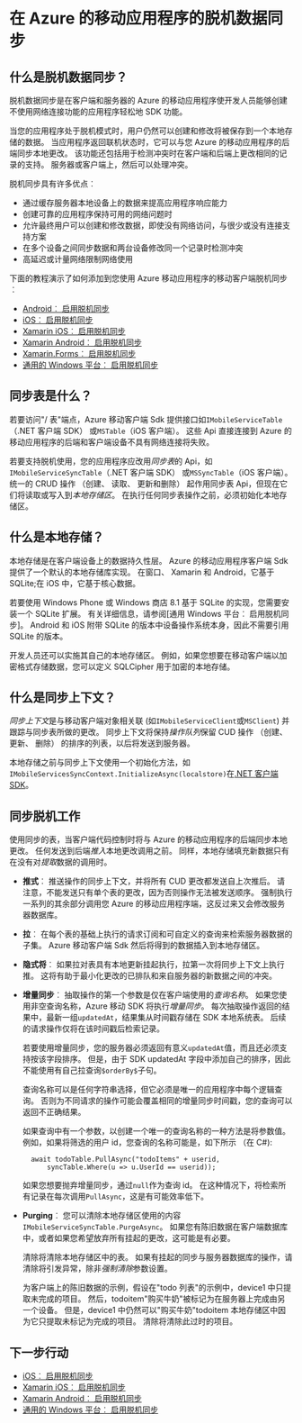 <properties
    pageTitle="在 Azure 的移动应用程序的脱机数据同步 |Microsoft Azure"
    description="概念的引用和 Azure 移动应用程序的脱机数据同步功能概述"
    documentationCenter="windows"
    authors="adrianhall"
    manager="dwrede"
    editor=""
    services="app-service\mobile"/>

<tags
    ms.service="app-service-mobile"
    ms.workload="mobile"
    ms.tgt_pltfrm="na"
    ms.devlang="multiple"
    ms.topic="article"
    ms.date="10/01/2016"
    ms.author="adrianha"/>

# <a name="offline-data-sync-in-azure-mobile-apps"></a>在 Azure 的移动应用程序的脱机数据同步

## <a name="what-is-offline-data-sync"></a>什么是脱机数据同步？

脱机数据同步是在客户端和服务器的 Azure 的移动应用程序使开发人员能够创建不使用网络连接功能的应用程序轻松地 SDK 功能。

当您的应用程序处于脱机模式时，用户仍然可以创建和修改将被保存到一个本地存储的数据。 当应用程序返回联机状态时，它可以与您 Azure 的移动应用程序的后端同步本地更改。 该功能还包括用于检测冲突时在客户端和后端上更改相同的记录的支持。 服务器或客户端上，然后可以处理冲突。

脱机同步具有许多优点︰

* 通过缓存服务器本地设备上的数据来提高应用程序响应能力
* 创建可靠的应用程序保持可用的网络问题时
* 允许最终用户可以创建和修改数据，即使没有网络访问，与很少或没有连接支持方案
* 在多个设备之间同步数据和两台设备修改同一个记录时检测冲突
* 高延迟或计量网络限制网络使用

下面的教程演示了如何添加到您使用 Azure 移动应用程序的移动客户端脱机同步︰

* [Android︰ 启用脱机同步]
* [iOS︰ 启用脱机同步]
* [Xamarin iOS︰ 启用脱机同步]
* [Xamarin Android︰ 启用脱机同步]
* [Xamarin.Forms︰ 启用脱机同步](app-service-mobile-xamarin-forms-get-started-offline-data.md)
* [通用的 Windows 平台︰ 启用脱机同步]

## <a name="what-is-a-sync-table"></a>同步表是什么？

若要访问"/ 表"端点，Azure 移动客户端 Sdk 提供接口如`IMobileServiceTable`（.NET 客户端 SDK） 或`MSTable`（iOS 客户端）。 这些 Api 直接连接到 Azure 的移动应用程序的后端和客户端设备不具有网络连接将失败。

若要支持脱机使用，您的应用程序应改用*同步表*的 Api，如`IMobileServiceSyncTable`（.NET 客户端 SDK） 或`MSSyncTable`（iOS 客户端）。 统一的 CRUD 操作 （创建、 读取、 更新和删除） 起作用同步表 Api，但现在它们将读取或写入到*本地存储区*。 在执行任何同步表操作之前，必须初始化本地存储区。

## <a name="what-is-a-local-store"></a>什么是本地存储？

本地存储是在客户端设备上的数据持久性层。 Azure 的移动应用程序客户端 Sdk 提供了一个默认的本地存储库实现。 在窗口、 Xamarin 和 Android，它基于 SQLite;在 iOS 中，它基于核心数据。

若要使用 Windows Phone 或 Windows 商店 8.1 基于 SQLite 的实现，您需要安装一个 SQLite 扩展。 有关详细信息，请参阅[通用 Windows 平台︰ 启用脱机同步]。 Android 和 iOS 附带 SQLite 的版本中设备操作系统本身，因此不需要引用 SQLite 的版本。

开发人员还可以实施其自己的本地存储区。 例如，如果您想要在移动客户端以加密格式存储数据，您可以定义 SQLCipher 用于加密的本地存储。

## <a name="what-is-a-sync-context"></a>什么是同步上下文？

*同步上下文*是与移动客户端对象相关联 (如`IMobileServiceClient`或`MSClient`) 并跟踪与同步表所做的更改。 同步上下文将保持*操作队列*保留 CUD 操作 （创建、 更新、 删除） 的排序的列表，以后将发送到服务器。

本地存储之前与同步上下文使用一个初始化方法，如`IMobileServicesSyncContext.InitializeAsync(localstore)`在[.NET 客户端 SDK]。

## <a name="how-sync-works"></a>同步脱机工作

使用同步的表，当客户端代码控制时将与 Azure 的移动应用程序的后端同步本地更改。 任何发送到后端*推入*本地更改调用之前。 同样，本地存储填充新数据只有在没有对*提取*数据的调用时。

* **推式**︰ 推送操作的同步上下文，并将所有 CUD 更改都发送自上次推后。 请注意，不能发送只有单个表的更改，因为否则操作无法被发送顺序。 强制执行一系列的其余部分调用您 Azure 的移动应用程序端，这反过来又会修改服务器数据库。

* **拉**︰ 在每个表的基础上执行的请求订阅和可自定义的查询来检索服务器数据的子集。 Azure 移动客户端 Sdk 然后将得到的数据插入到本地存储区。

* **隐式将**︰ 如果拉对表具有本地更新挂起执行，拉第一次将同步上下文上执行推。 这将有助于最小化更改的已排队和来自服务器的新数据之间的冲突。

* **增量同步**︰ 抽取操作的第一个参数是仅在客户端使用的*查询名称*。 如果您使用非空查询名称，Azure 移动 SDK 将执行*增量同步*。
  每次抽取操作返回的结果中，最新一组`updatedAt`，结果集从时间戳存储在 SDK 本地系统表。 后续的请求操作仅将在该时间戳后检索记录。

  若要使用增量同步，您的服务器必须返回有意义`updatedAt`值，而且还必须支持按该字段排序。 但是，由于 SDK updatedAt 字段中添加自己的排序，因此不能使用有自己拉查询`$orderBy$`子句。

  查询名称可以是任何字符串选择，但它必须是唯一的应用程序中每个逻辑查询。
  否则为不同请求的操作可能会覆盖相同的增量同步时间戳，您的查询可以返回不正确结果。

  如果查询中有一个参数，以创建一个唯一的查询名称的一种方法是将参数值。
  例如，如果将筛选的用户 id，您查询的名称可能是，如下所示 （在 C#):

        await todoTable.PullAsync("todoItems" + userid,
            syncTable.Where(u => u.UserId == userid));

  如果您想要抛弃增量同步，通过`null`作为查询 id。 在这种情况下，将检索所有记录在每次调用`PullAsync`，这是有可能效率低下。

* **Purging**︰ 您可以清除本地存储区使用的内容`IMobileServiceSyncTable.PurgeAsync`。
  如果您有陈旧数据在客户端数据库中，或者如果您希望放弃所有挂起的更改，这可能是有必要。

  清除将清除本地存储区中的表。 如果有挂起的同步与服务器数据库的操作，请清除将引发异常，除非*强制清除*参数设置。

  为客户端上的陈旧数据的示例，假设在"todo 列表"的示例中，device1 中只提取未完成的项目。 然后，todoitem"购买牛奶"被标记为在服务器上完成由另一个设备。 但是，device1 中仍然可以"购买牛奶"todoitem 本地存储区中因为它只提取未标记为完成的项目。 清除将清除此过时的项目。

## <a name="next-steps"></a>下一步行动

* [iOS︰ 启用脱机同步]
* [Xamarin iOS︰ 启用脱机同步]
* [Xamarin Android︰ 启用脱机同步]
* [通用的 Windows 平台︰ 启用脱机同步]

<!-- Links -->
[.NET 客户端 SDK]: app-service-mobile-dotnet-how-to-use-client-library.md
[Android︰ 启用脱机同步]: app-service-mobile-android-get-started-offline-data.md
[iOS︰ 启用脱机同步]: app-service-mobile-ios-get-started-offline-data.md
[Xamarin iOS︰ 启用脱机同步]: app-service-mobile-xamarin-ios-get-started-offline-data.md
[Xamarin Android︰ 启用脱机同步]: app-service-mobile-xamarin-ios-get-started-offline-data.md
[通用的 Windows 平台︰ 启用脱机同步]: app-service-mobile-windows-store-dotnet-get-started-offline-data.md
